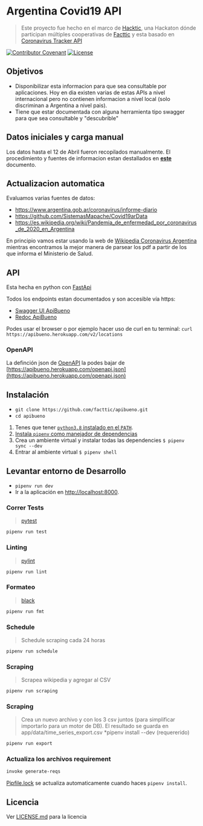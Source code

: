 # Argentina Covid19 API

> Este proyecto fue hecho en el marco de [Hacktic](https://hackdash.org/projects/5e8b6b87875b954b4a1d13fa), una Hackaton dónde participan múltiples cooperativas de [Facttic](https://facttic.org.ar/) y esta basado en [Coronavirus Tracker API](https://github.com/ExpDev07/coronavirus-tracker-api)

[![Contributor Covenant](https://img.shields.io/badge/Contributor%20Covenant-v2.0%20adopted-ff69b4.svg)](code_of_conduct.md)
[![License](https://img.shields.io/github/license/facttic/apibueno)](LICENSE.md)


## Objetivos

- Disponibilizar esta informacion para que sea consultable por aplicaciones. Hoy en dia existen varias de estas APIs a nivel internacional pero no contienen informacion a nivel local (solo discriminan a Argentina a nivel pais).
- Tiene que estar documentada con alguna herramienta tipo swagger para que sea consultable y "descubrible"

## Datos iniciales y carga manual

Los datos hasta el 12 de Abril fueron recopilados manualmente.
El procedimiento y fuentes de informacion estan destallados en **[este](/fuentes-de-datos-y-procedimiento.md)** documento.

## Actualizacion automatica

Evaluamos varias fuentes de datos:
- https://www.argentina.gob.ar/coronavirus/informe-diario
- https://github.com/SistemasMapache/Covid19arData
- https://es.wikipedia.org/wiki/Pandemia_de_enfermedad_por_coronavirus_de_2020_en_Argentina

En principio vamos estar usando la web de [Wikipedia Coronavirus Argentina](https://es.wikipedia.org/wiki/Pandemia_de_enfermedad_por_coronavirus_de_2020_en_Argentina) mientras encontramos la mejor manera de parsear los pdf a partir de los que informa el Ministerio de Salud.

## API

Esta hecha en python con [FastApi](https://fastapi.tiangolo.com/)

Todos los endpoints estan documentados y son accesible vía https:

- [Swagger UI ApiBueno](https://apibueno.herokuapp.com/)
- [Redoc ApiBueno](https://apibueno.herokuapp.com/docs)

Podes usar el browser o por ejemplo hacer uso de curl en tu terminal:
`curl https://apibueno.herokuapp.com/v2/locations`

### OpenAPI

La definción json de [OpenAPI](https://swagger.io/docs/specification/about/) la podes bajar de [https://apibueno.herokuapp.com/openapi.json](https://apibueno.herokuapp.com/openapi.json)


## Instalación

* `git clone https://github.com/facttic/apibueno.git`
* `cd apibueno`

1. Tenes que tener [`python3.8` instalado en el `PATH`](https://docs.python-guide.org/starting/installation/).
2. [Instala `pipenv` como manejador de dependencias](https://pipenv.readthedocs.io/en/latest/install/#installing-pipenv)
3. Crea un ambiente virtual y instalar todas las dependencies `$ pipenv sync --dev`
4. Entrar al ambiente virtual `$ pipenv shell`

## Levantar entorno de Desarrollo

* `pipenv run dev`
* Ir a la aplicación en [http://localhost:8000](http://localhost:8000).

### Correr Tests
> [pytest](https://docs.pytest.org/en/latest/)

```bash
pipenv run test
```


### Linting
> [pylint](https://www.pylint.org/)

```bash
pipenv run lint
```

### Formateo
> [black](https://black.readthedocs.io/en/stable/)

```bash
pipenv run fmt
```

### Schedule
> Schedule scraping cada 24 horas

```bash
pipenv run schedule
```

### Scraping
> Scrapea wikipedia y agregar al CSV

```bash
pipenv run scraping
```

### Scraping
> Crea un nuevo archivo y con los 3 csv juntos (para simplificar importarlo para un motor de DB). El resultado se guarda en app/data/time_series_export.csv *pipenv install --dev (requererido)

```bash
pipenv run export
```

### Actualiza los archivos requirement

```bash
invoke generate-reqs
```

[Pipfile.lock](./Pipfile.lock) se actualiza automaticamente cuando haces `pipenv install`.



## Licencia

Ver [LICENSE.md](LICENSE.md) para la licencia
